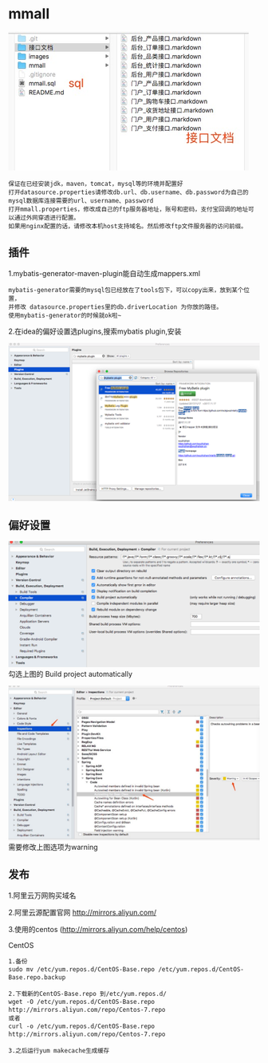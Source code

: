 # mmall

![Image text](./images/4.jpeg)



```
保证在已经安装jdk，maven，tomcat，mysql等的环境并配置好
打开datasource.properties请修改db.url、db.username、db.password为自己的mysql数据库连接需要的url、username、password
打开mmall.properties，修改成自己的ftp服务器地址，账号和密码，支付宝回调的地址可以通过外网穿透进行配置。
如果用nginx配置的话，请修改本机host支持域名。然后修改ftp文件服务器的访问前缀。

```


## 插件
1.mybatis-generator-maven-plugin能自动生成mappers.xml

```
mybatis-generator需要的mysql包已经放在了tools包下，可以copy出来，放到某个位置，
并修改 datasource.properties里的db.driverLocation 为你放的路径。
使用mybatis-generator的时候就ok啦~
```


2.在idea的偏好设置选plugins,搜索mybatis plugin,安装

![Image text](./images/1.png)





## 偏好设置
![Image text](./images/2.png)
勾选上图的 Build project automatically


![Image text](./images/3.jpeg)
需要修改上图选项为warning

## 发布
1.阿里云万网购买域名

2.阿里云源配置官网 http://mirrors.aliyun.com/

3.使用的centos (http://mirrors.aliyun.com/help/centos)


CentOS

```
1.备份
sudo mv /etc/yum.repos.d/CentOS-Base.repo /etc/yum.repos.d/CentOS-Base.repo.backup

2.下载新的CentOS-Base.repo 到/etc/yum.repos.d/
wget -O /etc/yum.repos.d/CentOS-Base.repo http://mirrors.aliyun.com/repo/Centos-7.repo
或者
curl -o /etc/yum.repos.d/CentOS-Base.repo http://mirrors.aliyun.com/repo/Centos-7.repo

3.之后运行yum makecache生成缓存


```

